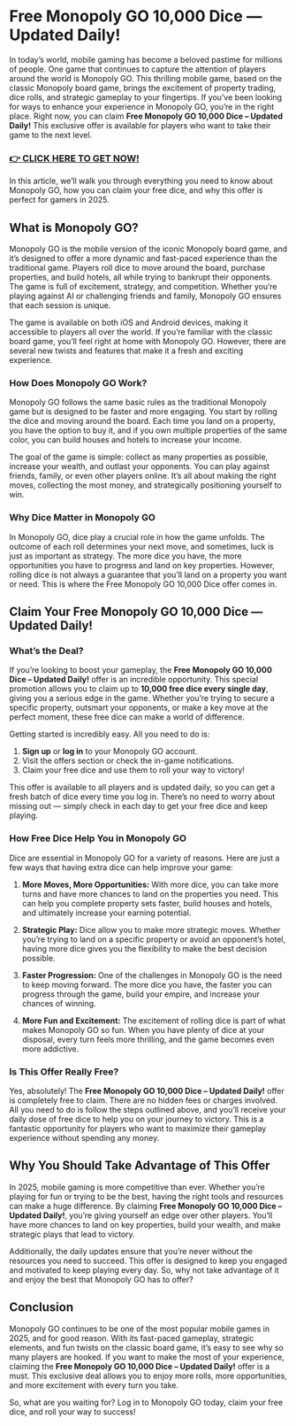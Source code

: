 # Free Monopoly GO 10,000 Dice — Updated Daily!

In today’s world, mobile gaming has become a beloved pastime for millions of people. One game that continues to capture the attention of players around the world is Monopoly GO. This thrilling mobile game, based on the classic Monopoly board game, brings the excitement of property trading, dice rolls, and strategic gameplay to your fingertips. If you’ve been looking for ways to enhance your experience in Monopoly GO, you’re in the right place. Right now, you can claim **Free Monopoly GO 10,000 Dice – Updated Daily!** This exclusive offer is available for players who want to take their game to the next level.

### [👉 CLICK HERE TO GET NOW!](https://freerewards.xyz/monopoly/go/)

In this article, we’ll walk you through everything you need to know about Monopoly GO, how you can claim your free dice, and why this offer is perfect for gamers in 2025.

## What is Monopoly GO?

Monopoly GO is the mobile version of the iconic Monopoly board game, and it’s designed to offer a more dynamic and fast-paced experience than the traditional game. Players roll dice to move around the board, purchase properties, and build hotels, all while trying to bankrupt their opponents. The game is full of excitement, strategy, and competition. Whether you’re playing against AI or challenging friends and family, Monopoly GO ensures that each session is unique.

The game is available on both iOS and Android devices, making it accessible to players all over the world. If you’re familiar with the classic board game, you’ll feel right at home with Monopoly GO. However, there are several new twists and features that make it a fresh and exciting experience.

### How Does Monopoly GO Work?

Monopoly GO follows the same basic rules as the traditional Monopoly game but is designed to be faster and more engaging. You start by rolling the dice and moving around the board. Each time you land on a property, you have the option to buy it, and if you own multiple properties of the same color, you can build houses and hotels to increase your income.

The goal of the game is simple: collect as many properties as possible, increase your wealth, and outlast your opponents. You can play against friends, family, or even other players online. It’s all about making the right moves, collecting the most money, and strategically positioning yourself to win.

### Why Dice Matter in Monopoly GO

In Monopoly GO, dice play a crucial role in how the game unfolds. The outcome of each roll determines your next move, and sometimes, luck is just as important as strategy. The more dice you have, the more opportunities you have to progress and land on key properties. However, rolling dice is not always a guarantee that you’ll land on a property you want or need. This is where the Free Monopoly GO 10,000 Dice offer comes in.

## Claim Your Free Monopoly GO 10,000 Dice — Updated Daily!

### What’s the Deal?

If you’re looking to boost your gameplay, the **Free Monopoly GO 10,000 Dice – Updated Daily!** offer is an incredible opportunity. This special promotion allows you to claim up to **10,000 free dice every single day**, giving you a serious edge in the game. Whether you’re trying to secure a specific property, outsmart your opponents, or make a key move at the perfect moment, these free dice can make a world of difference.

Getting started is incredibly easy. All you need to do is:

1. **Sign up** or **log in** to your Monopoly GO account.
2. Visit the offers section or check the in-game notifications.
3. Claim your free dice and use them to roll your way to victory!

This offer is available to all players and is updated daily, so you can get a fresh batch of dice every time you log in. There’s no need to worry about missing out — simply check in each day to get your free dice and keep playing.

### How Free Dice Help You in Monopoly GO

Dice are essential in Monopoly GO for a variety of reasons. Here are just a few ways that having extra dice can help improve your game:

1. **More Moves, More Opportunities:** With more dice, you can take more turns and have more chances to land on the properties you need. This can help you complete property sets faster, build houses and hotels, and ultimately increase your earning potential.
   
2. **Strategic Play:** Dice allow you to make more strategic moves. Whether you’re trying to land on a specific property or avoid an opponent’s hotel, having more dice gives you the flexibility to make the best decision possible.

3. **Faster Progression:** One of the challenges in Monopoly GO is the need to keep moving forward. The more dice you have, the faster you can progress through the game, build your empire, and increase your chances of winning.

4. **More Fun and Excitement:** The excitement of rolling dice is part of what makes Monopoly GO so fun. When you have plenty of dice at your disposal, every turn feels more thrilling, and the game becomes even more addictive.

### Is This Offer Really Free?

Yes, absolutely! The **Free Monopoly GO 10,000 Dice – Updated Daily!** offer is completely free to claim. There are no hidden fees or charges involved. All you need to do is follow the steps outlined above, and you’ll receive your daily dose of free dice to help you on your journey to victory. This is a fantastic opportunity for players who want to maximize their gameplay experience without spending any money.

## Why You Should Take Advantage of This Offer

In 2025, mobile gaming is more competitive than ever. Whether you’re playing for fun or trying to be the best, having the right tools and resources can make a huge difference. By claiming **Free Monopoly GO 10,000 Dice – Updated Daily!**, you’re giving yourself an edge over other players. You’ll have more chances to land on key properties, build your wealth, and make strategic plays that lead to victory.

Additionally, the daily updates ensure that you’re never without the resources you need to succeed. This offer is designed to keep you engaged and motivated to keep playing every day. So, why not take advantage of it and enjoy the best that Monopoly GO has to offer?

## Conclusion

Monopoly GO continues to be one of the most popular mobile games in 2025, and for good reason. With its fast-paced gameplay, strategic elements, and fun twists on the classic board game, it’s easy to see why so many players are hooked. If you want to make the most of your experience, claiming the **Free Monopoly GO 10,000 Dice – Updated Daily!** offer is a must. This exclusive deal allows you to enjoy more rolls, more opportunities, and more excitement with every turn you take.

So, what are you waiting for? Log in to Monopoly GO today, claim your free dice, and roll your way to success!
